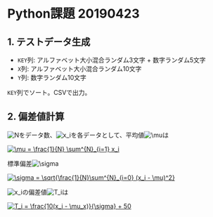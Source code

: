 # Python課題 20190423

## 1. テストデータ生成

- `KEY`列: アルファベット大小混合ランダム3文字 + 数字ランダム5文字
- `X`列: アルファベット大小混合ランダム10文字
- `Y`列: 数字ランダム10文字

`KEY`列でソート。CSVで出力。

## 2. 偏差値計算

<img src="https://latex.codecogs.com/gif.latex?N" title="N" />をデータ数、<img src="https://latex.codecogs.com/gif.latex?x_i" title="x_i" />を各データとして、平均値<img src="https://latex.codecogs.com/gif.latex?\mu" title="\mu" />は

<a href="https://www.codecogs.com/eqnedit.php?latex=\mu&space;=&space;\frac{1}{N}&space;\sum^{N}_{i=1}&space;x_i" target="_blank"><img src="https://latex.codecogs.com/gif.latex?\mu&space;=&space;\frac{1}{N}&space;\sum^{N}_{i=1}&space;x_i" title="\mu = \frac{1}{N} \sum^{N}_{i=1} x_i" /></a>

標準偏差<img src="https://latex.codecogs.com/gif.latex?\sigma" title="\sigma" />

<a href="https://www.codecogs.com/eqnedit.php?latex=\sigma&space;=&space;\sqrt{\frac{1}{N}\sum^{N}_{i=0}&space;(x_i&space;-&space;\mu)^2}" target="_blank"><img src="https://latex.codecogs.com/gif.latex?\sigma&space;=&space;\sqrt{\frac{1}{N}\sum^{N}_{i=0}&space;(x_i&space;-&space;\mu)^2}" title="\sigma = \sqrt{\frac{1}{N}\sum^{N}_{i=0} (x_i - \mu)^2}" /></a>

<img src="https://latex.codecogs.com/gif.latex?x_i" title="x_i" />の偏差値<img src="https://latex.codecogs.com/gif.latex?T_i" title="T_i" />は

<a href="https://www.codecogs.com/eqnedit.php?latex=T_i&space;=&space;\frac{10(x_i&space;-&space;\mu_x)}{\sigma}&space;&plus;&space;50" target="_blank"><img src="https://latex.codecogs.com/gif.latex?T_i&space;=&space;\frac{10(x_i&space;-&space;\mu_x)}{\sigma}&space;&plus;&space;50" title="T_i = \frac{10(x_i - \mu_x)}{\sigma} + 50" /></a>


